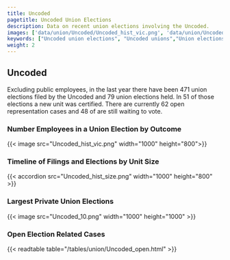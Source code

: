 ```yaml
---
title: Uncoded
pagetitle: Uncoded Union Elections
description: Data on recent union elections involving the Uncoded.
images: ['data/union/Uncoded/Uncoded_hist_vic.png', 'data/union/Uncoded/Uncoded_hist_size.png', 'data/union/Uncoded/Uncoded_10.png']
keywords: ["Uncoded union elections", "Uncoded unions","Union elections"]
weight: 2
---
```

##  Uncoded

Excluding public employees, in the last year there have been 471 union elections filed by the Uncoded and 79 union elections held. In 51 of those elections a new unit was certified. There are currently 62 open representation cases and 48 of are still waiting to vote.

### Number Employees in a Union Election by Outcome
{{< image src="Uncoded_hist_vic.png" width="1000" height="800">}}

### Timeline of Filings and Elections by Unit Size
{{< accordion src="Uncoded_hist_size.png" width="1000" height="800" >}}

### Largest Private Union Elections
{{< image src="Uncoded_10.png" width="1000" height="1000"  >}}

### Open Election Related Cases
{{< readtable table="/tables/union/Uncoded_open.html" >}}
